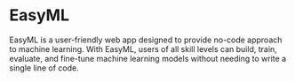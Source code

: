 # EasyML
EasyML is a user-friendly web app designed to provide no-code approach to machine learning.
With EasyML, users of all skill levels can build, train, evaluate, and fine-tune machine learning models without needing to write a single line of code.

